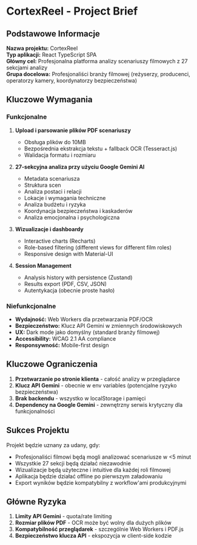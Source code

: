 # CortexReel - Project Brief

## Podstawowe Informacje

**Nazwa projektu:** CortexReel  
**Typ aplikacji:** React TypeScript SPA  
**Główny cel:** Profesjonalna platforma analizy scenariuszy filmowych z 27 sekcjami analizy  
**Grupa docelowa:** Profesjonaliści branży filmowej (reżyserzy, producenci, operatorzy kamery, koordynatorzy bezpieczeństwa)

## Kluczowe Wymagania

### Funkcjonalne
1. **Upload i parsowanie plików PDF scenariuszy**
   - Obsługa plików do 10MB
   - Bezpośrednia ekstrakcja tekstu + fallback OCR (Tesseract.js)
   - Walidacja formatu i rozmiaru

2. **27-sekcyjna analiza przy użyciu Google Gemini AI**
   - Metadata scenariusza
   - Struktura scen  
   - Analiza postaci i relacji
   - Lokacje i wymagania techniczne
   - Analiza budżetu i ryzyka
   - Koordynacja bezpieczeństwa i kaskaderów
   - Analiza emocjonalna i psychologiczna

3. **Wizualizacje i dashboardy**
   - Interactive charts (Recharts)
   - Role-based filtering (different views for different film roles)
   - Responsive design with Material-UI

4. **Session Management**
   - Analysis history with persistence (Zustand)
   - Results export (PDF, CSV, JSON)
   - Autentykacja (obecnie proste hasło)

### Niefunkcjonalne
- **Wydajność:** Web Workers dla przetwarzania PDF/OCR
- **Bezpieczeństwo:** Klucz API Gemini w zmiennych środowiskowych
- **UX:** Dark mode jako domyślny (standard branży filmowej)
- **Accessibility:** WCAG 2.1 AA compliance
- **Responsywność:** Mobile-first design

## Kluczowe Ograniczenia

1. **Przetwarzanie po stronie klienta** - całość analizy w przeglądarce
2. **Klucz API Gemini** - obecnie w env variables (potencjalne ryzyko bezpieczeństwa)
3. **Brak backendu** - wszystko w localStorage i pamięci
4. **Dependency na Google Gemini** - zewnętrzny serwis krytyczny dla funkcjonalności

## Sukces Projektu

Projekt będzie uznany za udany, gdy:
- Profesjonaliści filmowi będą mogli analizować scenariusze w <5 minut
- Wszystkie 27 sekcji będą działać niezawodnie  
- Wizualizacje będą użyteczne i intuitive dla każdej roli filmowej
- Aplikacja będzie działać offline po pierwszym załadowaniu
- Export wyników będzie kompatybilny z workflow'ami produkcyjnymi

## Główne Ryzyka

1. **Limity API Gemini** - quota/rate limiting
2. **Rozmiar plików PDF** - OCR może być wolny dla dużych plików
3. **Kompatybilność przeglądarek** - szczególnie Web Workers i PDF.js
4. **Bezpieczeństwo klucza API** - ekspozycja w client-side kodzie 